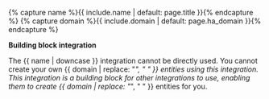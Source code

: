 {% capture name %}{{ include.name | default: page.title }}{% endcapture %}
{% capture domain %}{{ include.domain | default: page.ha_domain }}{% endcapture %}

<div class='note info'>

**Building block integration**

The {{ name | downcase }} integration cannot be directly used. You cannot create your own {{ domain | replace: "_", " " }} entities using this integration. This integration is a building block for other integrations to use, enabling them to create {{ domain | replace: "_", " " }} entities for you.

</div>
